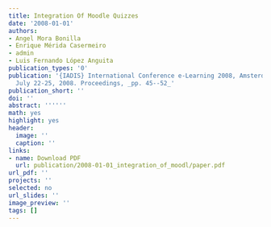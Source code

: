 ```yaml
---
title: Integration Of Moodle Quizzes
date: '2008-01-01'
authors:
- Angel Mora Bonilla
- Enrique Mérida Casermeiro
- admin
- Luis Fernando López Anguita
publication_types: '0'
publication: '{IADIS} International Conference e-Learning 2008, Amsterdam, The Netherlands,
  July 22-25, 2008. Proceedings, _pp. 45--52_'
publication_short: ''
doi: ''
abstract: ''''''
math: yes
highlight: yes
header:
  image: ''
  caption: ''
links:
- name: Download PDF
  url: publication/2008-01-01_integration_of_moodl/paper.pdf
url_pdf: ''
projects: ''
selected: no
url_slides: ''
image_preview: ''
tags: []
---
```

